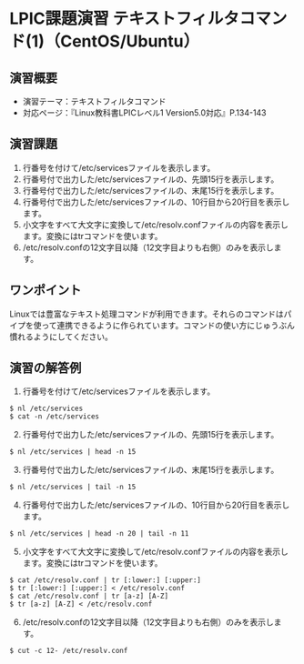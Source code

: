 # LPIC課題演習 テキストフィルタコマンド(1)（CentOS/Ubuntu）
## 演習概要
* 演習テーマ：テキストフィルタコマンド
* 対応ページ：『Linux教科書LPICレベル1 Version5.0対応』P.134-143

## 演習課題
1. 行番号を付けて/etc/servicesファイルを表示します。
2. 行番号付で出力した/etc/servicesファイルの、先頭15行を表示します。
3. 行番号付で出力した/etc/servicesファイルの、末尾15行を表示します。
4. 行番号付で出力した/etc/servicesファイルの、10行目から20行目を表示します。
5. 小文字をすべて大文字に変換して/etc/resolv.confファイルの内容を表示します。変換にはtrコマンドを使います。
6. /etc/resolv.confの12文字目以降（12文字目よりも右側）のみを表示します。

## ワンポイント
Linuxでは豊富なテキスト処理コマンドが利用できます。それらのコマンドはパイプを使って連携できるように作られています。コマンドの使い方にじゅうぶん慣れるようにしてください。

## 演習の解答例
1. 行番号を付けて/etc/servicesファイルを表示します。
```
$ nl /etc/services
$ cat -n /etc/services
```
2. 行番号付で出力した/etc/servicesファイルの、先頭15行を表示します。
```
$ nl /etc/services | head -n 15
```
3. 行番号付で出力した/etc/servicesファイルの、末尾15行を表示します。
```
$ nl /etc/services | tail -n 15
```
4. 行番号付で出力した/etc/servicesファイルの、10行目から20行目を表示します。
```
$ nl /etc/services | head -n 20 | tail -n 11
```
5. 小文字をすべて大文字に変換して/etc/resolv.confファイルの内容を表示します。変換にはtrコマンドを使います。
```
$ cat /etc/resolv.conf | tr [:lower:] [:upper:]
$ tr [:lower:] [:upper:] < /etc/resolv.conf
$ cat /etc/resolv.conf | tr [a-z] [A-Z]
$ tr [a-z] [A-Z] < /etc/resolv.conf
```
6. /etc/resolv.confの12文字目以降（12文字目よりも右側）のみを表示します。
```
$ cut -c 12- /etc/resolv.conf
```

